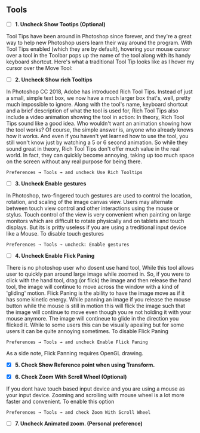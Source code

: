 ## Tools

- [ ] **1. Uncheck Show Tootips (Optional)**

Tool Tips have been around in Photoshop since forever, and they're a great way to help new Photoshop users learn their way around the program. With Tool Tips enabled (which they are by default), hovering your mouse cursor over a tool in the Toolbar pops up the name of the tool along with its handy keyboard shortcut. Here's what a traditional Tool Tip looks like as I hover my cursor over the Move Tool:

- [ ] **2. Uncheck Show rich Tooltips**

In Photoshop CC 2018, Adobe has introduced Rich Tool Tips. Instead of just a small, simple text box, we now have a much larger box that's, well, pretty much impossible to ignore. Along with the tool's name, keyboard shortcut and a brief description of what the tool is used for, Rich Tool Tips also include a video animation showing the tool in action:
In theory, Rich Tool Tips sound like a good idea. Who wouldn't want an animation showing how the tool works? Of course, the simple answer is, anyone who already knows how it works. And even if you haven't yet learned how to use the tool, you still won't know just by watching a 5 or 6 second animation. So while they sound great in theory, Rich Tool Tips don't offer much value in the real world. In fact, they can quickly become annoying, taking up too much space on the screen without any real purpose for being there.

    Preferences → Tools → and uncheck Use Rich Tooltips

- [ ] **3. Uncheck Enable gestures**

In Photoshop, two-fingered touch gestures are used to control the location, rotation, and scaling of the image canvas view. Users may alternate between touch view control and other interactions using the mouse or stylus. Touch control of the view is very convenient when painting on large monitors which are difficult to rotate physically and on tablets and touch displays. But its is pritty useless if you are using a treditional input device like a Mouse. To disable touch gestures

    Preferences → Tools → uncheck: Enable gestures

- [ ] **4. Uncheck Enable Flick Paning**

There is no photoshop user who dosent use hand tool, While this tool allows user to quickly pan around large image while zoomed in. So, if you were to click with the hand tool, drag (or flick) the image and then release the hand tool, the image will continue to move across the window with a kind of 'gliding' motion.
Flick Paning is the ability to have the image move as if it has some kinetic energy.
While panning an image if you release the mouse button while the mouse is still in motion this will flick the image such that the image will continue to move even though you re not holding it with your mouse anymore. The image will contineue to glide in the direction you flicked it. While to some users this can be visually apealing but for some users it can be quite annoying sometimes. To disable Flick Paning

    Preferences → Tools → and uncheck Enable Flick Paning
As a side note, Flick Panning requires OpenGL drawing.

- [x] **5. Check Show Reference point when using Transform.**



- [x] **6. Check Zoom With Scroll Wheel (Optional)**

If you dont have touch based input device and you are using a mouse as your input device. Zooming and scrolling with mouse wheel is a lot more faster and convenient. To enable this option

    Preferences → Tools → and check Zoom With Scroll Wheel

- [ ] **7. Uncheck Animated zoom. (Personal preference)**



